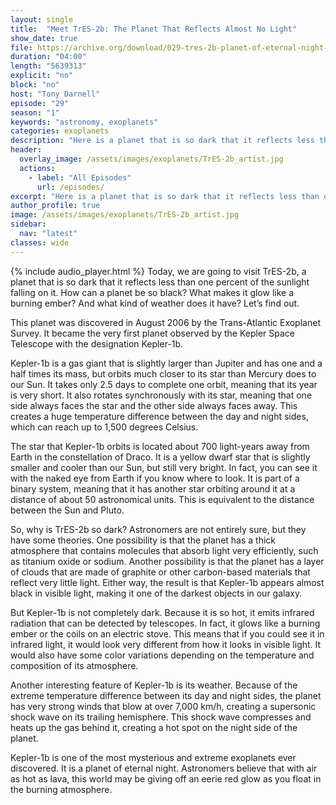 ```yaml
---
layout: single
title:  "Meet TrES-2b: The Planet That Reflects Almost No Light"
show_date: true
file: https://archive.org/download/029-tres-2b-planet-of-eternal-night-final/029_Tres-2b_PlanetOfEternalNight_final.mp3
duration: "04:00"
length: "5639313"
explicit: "no"
block: "no"
host: "Tony Darnell"
episode: "29"
season: "1"
keywords: "astronomy, exoplanets"
categories: exoplanets
description: "Here is a planet that is so dark that it reflects less than one percent of the sunlight falling on it. How can a planet be so black? What makes it glow like a burning ember? And what kind of weather does it have?"
header:
  overlay_image: /assets/images/exoplanets/TrES-2b_artist.jpg
  actions:
    - label: "All Episodes"
      url: /episodes/
excerpt: "Here is a planet that is so dark that it reflects less than one percent of the sunlight falling on it. How can a planet be so black? What makes it glow like a burning ember? And what kind of weather does it have?"
author_profile: true
image: /assets/images/exoplanets/TrES-2b_artist.jpg
sidebar: 
  nav: "latest"
classes: wide
---
```


{% include audio_player.html %} 
Today, we are going to visit TrES-2b, a planet that is so dark that it reflects less than one percent of the sunlight falling on it. How can a planet be so black? What makes it glow like a burning ember? And what kind of weather does it have? Let’s find out.

This planet was discovered in August 2006 by the Trans-Atlantic Exoplanet Survey.  It became the very first planet observed by the Kepler Space Telescope with the designation Kepler-1b.

Kepler-1b is a gas giant that is slightly larger than Jupiter and has one and a half times its mass, but orbits much closer to its star than Mercury does to our Sun. It takes only 2.5 days to complete one orbit, meaning that its year is very short. It also rotates synchronously with its star, meaning that one side always faces the star and the other side always faces away. This creates a huge temperature difference between the day and night sides, which can reach up to 1,500 degrees Celsius.

The star that Kepler-1b orbits is located about 700 light-years away from Earth in the constellation of Draco. It is a yellow dwarf star that is slightly smaller and cooler than our Sun, but still very bright. In fact, you can see it with the naked eye from Earth if you know where to look. It is part of a binary system, meaning that it has another star orbiting around it at a distance of about 50 astronomical units. This is equivalent to the distance between the Sun and Pluto.

So, why is TrES-2b so dark? Astronomers are not entirely sure, but they have some theories. One possibility is that the planet has a thick atmosphere that contains molecules that absorb light very efficiently, such as titanium oxide or sodium. Another possibility is that the planet has a layer of clouds that are made of graphite or other carbon-based materials that reflect very little light. Either way, the result is that Kepler-1b appears almost black in visible light, making it one of the darkest objects in our galaxy.

But Kepler-1b is not completely dark. Because it is so hot, it emits infrared radiation that can be detected by telescopes. In fact, it glows like a burning ember or the coils on an electric stove. This means that if you could see it in infrared light, it would look very different from how it looks in visible light. It would also have some color variations depending on the temperature and composition of its atmosphere.

Another interesting feature of Kepler-1b is its weather. Because of the extreme temperature difference between its day and night sides, the planet has very strong winds that blow at over 7,000 km/h, creating a supersonic shock wave on its trailing hemisphere. This shock wave compresses and heats up the gas behind it, creating a hot spot on the night side of the planet. 

Kepler-1b is one of the most mysterious and extreme exoplanets ever discovered.  It is a planet of eternal night.  Astronomers believe that with air as hot as lava, this world may be giving off an eerie red glow as you float in the burning atmosphere.

